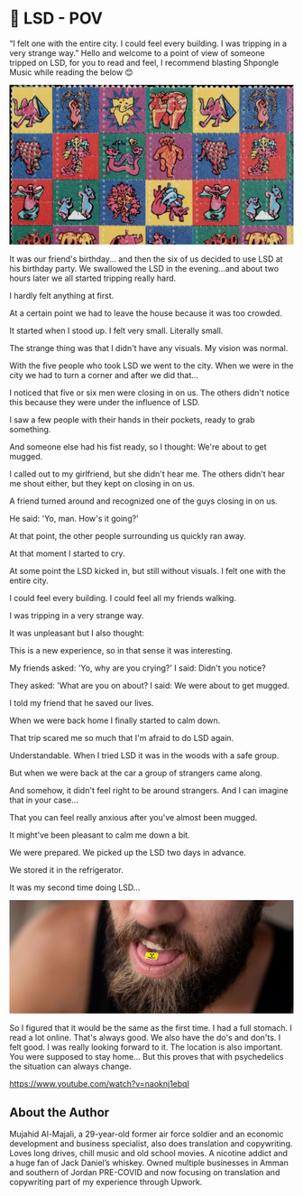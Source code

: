 # 💊 LSD - POV

“I felt one with the entire city. I could feel every building. I was tripping in
a very strange way.” Hello and welcome to a point of view of someone tripped on
LSD, for you to read and feel, I recommend blasting Shpongle Music while reading
the below 😊

![image](_static/images/lsd/image1.jpeg)

It was our friend's birthday... and then the six of us decided to use LSD at his
birthday party. We swallowed the LSD in the evening...and about two hours later
we all started tripping really hard.

I hardly felt anything at first.

At a certain point we had to leave the house because it was too crowded.

It started when I stood up. I felt very small. Literally small.

The strange thing was that I didn't have any visuals. My vision was normal.

With the five people who took LSD we went to the city. When we were in the city
we had to turn a corner and after we did that...

I noticed that five or six men were closing in on us. The others didn't notice
this because they were under the influence of LSD.

I saw a few people with their hands in their pockets, ready to grab something.

And someone else had his fist ready, so I thought: We're about to get mugged.

I called out to my girlfriend, but she didn't hear me. The others didn't hear me
shout either, but they kept on closing in on us.

A friend turned around and recognized one of the guys closing in on us.

He said: 'Yo, man. How's it going?'

At that point, the other people surrounding us quickly ran away.

At that moment I started to cry.

At some point the LSD kicked in, but still without visuals. I felt one with the
entire city.

I could feel every building. I could feel all my friends walking.

I was tripping in a very strange way.

It was unpleasant but I also thought:

This is a new experience, so in that sense it was interesting.

My friends asked: 'Yo, why are you crying?' I said: Didn't you notice?

They asked: 'What are you on about? I said: We were about to get mugged.

I told my friend that he saved our lives.

When we were back home I finally started to calm down.

That trip scared me so much that I'm afraid to do LSD again.

Understandable. When I tried LSD it was in the woods with a safe group.

But when we were back at the car a group of strangers came along.

And somehow, it didn't feel right to be around strangers. And I can imagine that
in your case...

That you can feel really anxious after you've almost been mugged.

It might've been pleasant to calm me down a bit.

We were prepared. We picked up the LSD two days in advance.

We stored it in the refrigerator.

It was my second time doing LSD...

![pill](_static/images/lsd/image2.jpeg)

So I figured that it would be the same as the first time. I had a full stomach.
I read a lot online. That's always good. We also have the do's and don'ts. I
felt good. I was really looking forward to it. The location is also important.
You were supposed to stay home... But this proves that with psychedelics the
situation can always change.

<https://www.youtube.com/watch?v=naoknj1ebqI>

## About the Author

Mujahid Al-Majali, a 29-year-old former air force soldier and an economic
development and business specialist, also does translation and copywriting.
Loves long drives, chill music and old school movies. A nicotine addict and a
huge fan of Jack Daniel’s whiskey. Owned multiple businesses in Amman and
southern of Jordan PRE-COVID and now focusing on translation and copywriting
part of my experience through Upwork.
